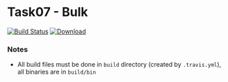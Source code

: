 # Task07 - Bulk
[![Build Status](https://travis-ci.com/mkvdv/otus-cpp-2018.svg?branch=task07)](https://travis-ci.com/mkvdv/otus-cpp-2018)
[ ![Download](https://api.bintray.com/packages/mkvdv/otus07/bulk/images/download.svg) ](https://bintray.com/mkvdv/otus07/bulk/_latestVersion)

### Notes
* All build files must be done in `build` directory (created by `.travis.yml`), all binaries are in `build/bin`
